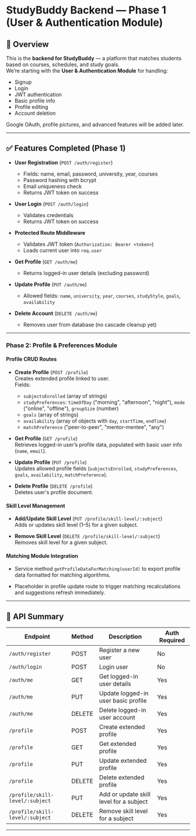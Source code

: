 # StudyBuddy Backend — Phase 1 (User & Authentication Module)

## 📌 Overview
This is the **backend for StudyBuddy** — a platform that matches students based on courses, schedules, and study goals.  
We’re starting with the **User & Authentication Module** for handling:
- Signup
- Login
- JWT authentication
- Basic profile info
- Profile editing
- Account deletion

Google OAuth, profile pictures, and advanced features will be added later.

---

## ✅ Features Completed (Phase 1)
- **User Registration** (`POST /auth/register`)
  - Fields: name, email, password, university, year, courses
  - Password hashing with bcrypt
  - Email uniqueness check
  - Returns JWT token on success

- **User Login** (`POST /auth/login`)
  - Validates credentials
  - Returns JWT token on success

- **Protected Route Middleware**
  - Validates JWT token (`Authorization: Bearer <token>`)
  - Loads current user into `req.user`

- **Get Profile** (`GET /auth/me`)
  - Returns logged-in user details (excluding password)

- **Update Profile** (`PUT /auth/me`)
  - Allowed fields: `name`, `university`, `year`, `courses`, `studyStyle`, `goals`, `availability`

- **Delete Account** (`DELETE /auth/me`)
  - Removes user from database (no cascade cleanup yet)

---

### Phase 2: Profile & Preferences Module

#### Profile CRUD Routes

- **Create Profile** (`POST /profile`)  
  Creates extended profile linked to user.  
  Fields:  
  - `subjectsEnrolled` (array of strings)  
  - `studyPreferences`: `timeOfDay` ("morning", "afternoon", "night"), `mode` ("online", "offline"), `groupSize` (number)  
  - `goals` (array of strings)  
  - `availability` (array of objects with `day`, `startTime`, `endTime`)  
  - `matchPreference` ("peer-to-peer", "mentor-mentee", "any")

- **Get Profile** (`GET /profile`)  
  Retrieves logged-in user’s profile data, populated with basic user info (`name`, `email`).

- **Update Profile** (`PUT /profile`)  
  Updates allowed profile fields (`subjectsEnrolled`, `studyPreferences`, `goals`, `availability`, `matchPreference`).

- **Delete Profile** (`DELETE /profile`)  
  Deletes user's profile document.

#### Skill Level Management

- **Add/Update Skill Level** (`PUT /profile/skill-level/:subject`)  
  Adds or updates skill level (1–5) for a given subject.

- **Remove Skill Level** (`DELETE /profile/skill-level/:subject`)  
  Removes skill level for a given subject.

#### Matching Module Integration

- Service method `getProfileDataForMatching(userId)` to export profile data formatted for matching algorithms.

- Placeholder in profile update route to trigger matching recalculations and suggestions refresh immediately.

---

## 🔧 API Summary

| Endpoint                         | Method | Description                                      | Auth Required |
|---------------------------------|--------|------------------------------------------------|---------------|
| `/auth/register`                 | POST   | Register a new user                             | No            |
| `/auth/login`                    | POST   | Login user                                     | No            |
| `/auth/me`                      | GET    | Get logged-in user details                      | Yes           |
| `/auth/me`                      | PUT    | Update logged-in user basic profile             | Yes           |
| `/auth/me`                      | DELETE | Delete logged-in user account                    | Yes           |
| `/profile`                      | POST   | Create extended profile                          | Yes           |
| `/profile`                      | GET    | Get extended profile                             | Yes           |
| `/profile`                      | PUT    | Update extended profile                          | Yes           |
| `/profile`                      | DELETE | Delete extended profile                          | Yes           |
| `/profile/skill-level/:subject` | PUT    | Add or update skill level for a subject         | Yes           |
| `/profile/skill-level/:subject` | DELETE | Remove skill level for a subject                  | Yes           |

---

